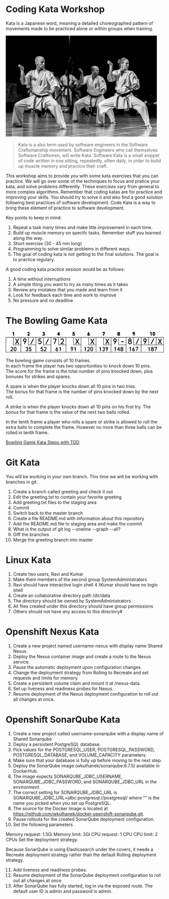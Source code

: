 # Coding Kata Workshop

Kata is a Japanese word, meaning a detailed choreographed pattern of movements made to be practiced alone or within groups when training.

![banner](https://github.com/ipkeisam/CodingKata/blob/master/images/codeKata.png)

> Kata is a also term used by software engineers in the Software Craftsmanship movement. 
> Software Engineers who call themselves Software Craftsmen, will write Kata.
> Software Kata is a small snippet of code written in one sitting, repeatedly, often daily, in order to build up muscle memory and practice their craft.

This workshop aims to provide you with some kata exercises that you can practice. We will go over some of the techniques to focus and pratice your kata, and solve problems differently. These exercises vary from general to more complex algorithms. Remember that coding katas are for practice and improving your skills. You should try to solve it and also find a good solution following best practices of software development. Code Kata is a way to bring these element of practice to software development.

Key points to keep in mind:

1) Repeat a task many times and make litte improvement in each time.
2) Build up muscle memory on specifc tasks. Remember stuff you learned along the way.
3) Short exercise (30 - 45 min long)
4) Programming to solve similar problems in different ways. 
5) The goal of coding kata is not getting to the final solutions. The goal is to practice regulary. 


A good coding kata practice sesison would be as follows:

1) A time without interruptions
2) A simple thing you want to try as many times as it takes
3) Review any mistakes that you made and learn from it
4) Look for feedback each time and work to improve
5) No pressure and no deadline


# The Bowling Game Kata

![banner](https://github.com/ipkeisam/CodingKata/blob/master/images/bowlingGameKata.png)

The bowling game consists of 10 frames.  
In each frame the player has two opportunities to knock down 10 pins.  
The score for the frame is the total number of pins knocked down, plus bonuses for strikes and spares.

A spare is when the player knocks down all 10 pins in two tries.  
The bonus for that frame is the number of pins knocked down by the next roll.  

A strike is when the player knocks down all 10 pins on his first try.  The bonus
for that frame is the value of the next two balls rolled.

In the tenth frame a player who rolls a spare or strike is allowed to roll the extra
balls to complete the frame.  However no more than three balls can be rolled in
tenth frame.

[Bowling Game Kata Steps with TDD](https://github.com/ipkeisam/CodingKata/blob/master/ppt/Bowling%20Game%20Kata.ppt)

# Git Kata

You will be working in your own branch. This time we will be working with branches in git.

1) Create a branch called greeting and check it out
2) Edit the greeting.txt to contain your favorite greeting
3) Add greeting.txt files to the staging area
4) Commit
5) Switch back to the master branch
6) Create a file README.md with information about this repository
7) Add the README.md file to staging area and make the commit
8) What is the output of git log --oneline --graph --all?
9) Diff the branches
10) Merge the greeting branch into master


# Linux Kata

1) Create two users, Ravi and Kumar
2) Make them members of the second group SystemAdministrators
3) Ravi should have interactive login shell
4 )Kumar should have no login shell
5) Create an collaborative directory path /dir/data
6) The directory should be owned by SystemAdministrators
7) All files created under this directory should have group permissions
8) Others should not have any access to this directory#


# Openshift Nexus Kata

1) Create a new project named username-nexus with display name Shared Nexus.
2) Deploy the Nexus container image and create a route to the Nexus service. 
3) Pause the automatic deployment upon configuration changes.
4) Change the deployment strategy from Rolling to Recreate and set requests and limits for memory.
5) Create a persistent volume claim and mount it at /nexus-data.
6) Set up liveness and readiness probes for Nexus.
7) Resume deployment of the Nexus deployment configuration to roll out all changes at once.


# Openshift SonarQube Kata

1) Create a new project called username-sonarqube with a display name of Shared Sonarqube
2) Deploy a persistent PostgreSQL database.
3) Pick values for the POSTGRESQL_USER, POSTGRESQL_PASSWORD, POSTGRESQL_DATABASE, and VOLUME_CAPACITY parameters.
4) Make sure that your database is fully up before moving to the next step.
5) Deploy the SonarQube image (wkulhanek/sonarqube:6.7.5) available in DockerHub.
6) The image expects SONARQUBE_JDBC_USERNAME, SONARQUBE_JDBC_PASSWORD, and SONARQUBE_JDBC_URL in the environment.
7) The correct setting for SONARQUBE_JDBC_URL is SONARQUBE_JDBC_URL=jdbc:postgresql://postgresql/<dbname> where "<dbname>" is the name you picked when you set up PostgreSQL.
8) The source for the Docker image is located at https://github.com/wkulhanek/docker-openshift-sonarqube.git.
9) Pause rollouts for the created SonarQube deployment configuration.
10) Set the following parameters

Memory request: 1.5Gi
Memory limit: 3Gi
CPU request: 1 CPU
CPU limit: 2 CPUs
Set the deployment strategy.

Because SonarQube is using Elasticsearch under the covers, it needs a Recreate deployment strategy rather than the default Rolling deployment strategy.

11) Add liveness and readiness probes.
12) Resume deployment of the SonarQube deployment configuration to roll out all changes at once.
13) After SonarQube has fully started, log in via the exposed route. The default user ID is admin and password is admin.
